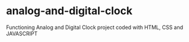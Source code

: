 # analog-and-digital-clock
Functioning Analog and Digital Clock project coded with HTML, CSS and JAVASCRIPT 

